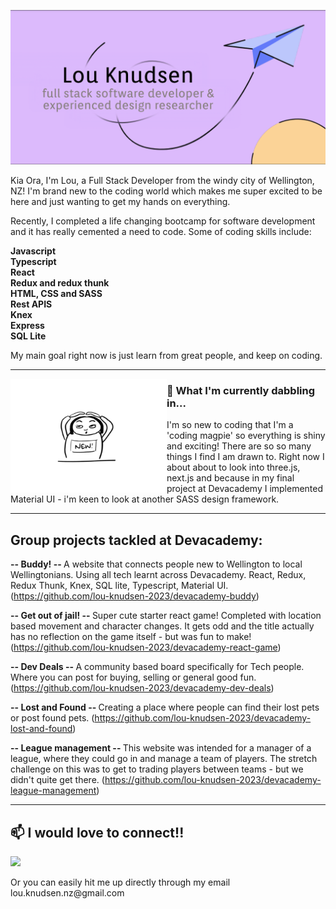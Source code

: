 <p align="center">
  <img src="banner.png">
</p>



Kia Ora, I'm Lou, a Full Stack Developer from the windy city of Wellington, NZ! I'm brand new to the coding world which makes me super excited to be here and just wanting to get my hands on everything.

Recently, I completed a life changing bootcamp for software development and it has really cemented a need to code.
Some of coding skills include:  

<strong>
Javascript
<br>
Typescript
<br>
React
<br>
Redux and redux thunk
<br>
HTML, CSS and SASS
<br>
Rest APIS
<br>
Knex
<br>
Express
<br>
SQL Lite
  </strong>

<p>
My main goal right now is just learn from great people, and keep on coding. 
</p>

 ---
 
 <p>
  <img width="250" align='left' src="newperson.jpg">
</p>
 
### 🌱 What I'm currently dabbling in...

I'm so new to coding that I'm a 'coding magpie' so everything is shiny and exciting! There are so so many things I find I am drawn to. 
Right now I about about to look into three.js, next.js and because in my final project at Devacademy I implemented Material UI -  i'm keen to look at another SASS design framework.

 ---
 
 <h2>
  Group projects tackled at Devacademy:
</h2>

<strong> -- Buddy! -- </strong>
A website that connects people new to Wellington to local Wellingtonians. Using all tech learnt across Devacademy. React, Redux, Redux Thunk, Knex, SQL lite, Typescript, Material UI. 
(https://github.com/lou-knudsen-2023/devacademy-buddy)

<strong>-- Get out of jail! -- </strong>
Super cute starter react game! Completed with location based movement and character changes. It gets odd and the title actually has no reflection on the game itself - but was fun to make! 
(https://github.com/lou-knudsen-2023/devacademy-react-game)

<strong>-- Dev Deals -- </strong>
A community based board specifically for Tech people. Where you can post for buying, selling or general good fun. 
(https://github.com/lou-knudsen-2023/devacademy-dev-deals)

<strong>-- Lost and Found -- </strong>
Creating a place where people can find their lost pets or post found pets. 
(https://github.com/lou-knudsen-2023/devacademy-lost-and-found)

<strong>-- League management -- </strong>
This website was intended for a manager of a league, where they could go in and manage a team of players. 
The stretch challenge on this was to get to trading players between teams - but we didn't quite get there. 
(https://github.com/lou-knudsen-2023/devacademy-league-management)

 ---
 
 <h2>
 📫 I would love to connect!!
</h2>
<p>
  <a href="https://www.linkedin.com/in/lou-knudsen-899125b0/"><img height="50" src="https://cdn2.iconfinder.com/data/icons/social-aquiocons/512/Aquicon-Linkedin.png"/></a> 

</p>
<p>  
  Or you can easily hit me up directly through my email lou.knudsen.nz@gmail.com
</p>
